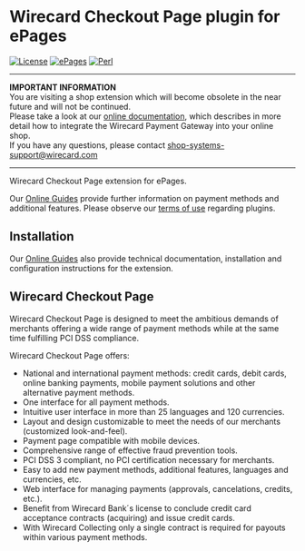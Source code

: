 # Wirecard Checkout Page plugin for ePages

[![License](https://img.shields.io/badge/license-GPLv2-blue.svg)](https://raw.githubusercontent.com/wirecard/epages-wcp/master/LICENSE)
[![ePages](https://img.shields.io/badge/ePages-v7.2.0-green.svg)](https://www.epages.com/)
[![Perl](https://img.shields.io/badge/Perl-v5.20.2-yellow.svg)](https://www.perl.org/)

----
**IMPORTANT INFORMATION**  
You are visiting a shop extension which will become obsolete in the near future and will not be continued.  
Please take a look at our [online documentation](https://doc.wirecard.com), which describes in more detail how to integrate the Wirecard Payment Gateway into your online shop.  
If you have any questions, please contact shop-systems-support@wirecard.com  

----

Wirecard Checkout Page extension for ePages.

Our [Online Guides](https://guides.wirecard.at/) provide further information on payment methods and additional features. Please observe our [terms of use](https://guides.wirecard.at/shop_plugins:info#terms_of_use) regarding plugins.

## Installation
Our [Online Guides](https://guides.wirecard.at/shop_plugins:epages_wcp:start "Installation details") also provide technical documentation, installation and configuration instructions for the extension.


## Wirecard Checkout Page
Wirecard Checkout Page is designed to meet the ambitious demands of merchants offering a wide range of payment methods while at the same time fulfilling PCI DSS compliance.

Wirecard Checkout Page offers:
- National and international payment methods: credit cards, debit cards, online banking payments, mobile payment solutions and other alternative payment methods.
- One interface for all payment methods.
- Intuitive user interface in more than 25 languages and 120 currencies.
- Layout and design customizable to meet the needs of our merchants (customized look-and-feel).
- Payment page compatible with mobile devices.
- Comprehensive range of effective fraud prevention tools.
- PCI DSS 3 compliant, no PCI certification necessary for merchants.
- Easy to add new payment methods, additional features, languages and currencies, etc.
- Web interface for managing payments (approvals, cancelations, credits, etc.).
- Benefit from Wirecard Bank´s license to conclude credit card acceptance contracts (acquiring) and issue credit cards.
- With Wirecard Collecting only a single contract is required for payouts within various payment methods.
